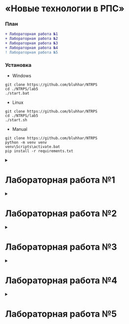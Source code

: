 # «Новые технологии в РПС»

### План
```diff
+ Лабораторная работа №1
+ Лабораторная работа №2
+ Лабораторная работа №3
+ Лабораторная работа №4
! Лабораторная работа №5
```

### Установка
* Windows
```shell
git clone https://github.com/bluhhar/NTRPS
cd ./NTRPS/lab5
./start.bat
```
* Linux
```shell
git clone https://github.com/bluhhar/NTRPS
cd ./NTRPS/lab5
./start.sh
```
* Manual
```shell
git clone https://github.com/bluhhar/NTRPS
python -m venv venv
venv\Scripts\activate.bat
pip install -r requirements.txt
```
<details>
    <summary><h1><strong>Лабораторная работа №1</strong></h1></summary>

## [Отчет](https://github.com/bluhhar/NTRPS/blob/main/lab1/lab01__Python_M_PIN_RIS_2306_Timofeev%20Aleksander.docx) (+) | Защита (+)

### [Вариант №1 (ЦРБ Валюты)](#section-1)
С использованием веб-сайта https://www.cbr-xml-daily.ru получить курс доллара по дням на максимально возможный период. Результат сохранить в выходной файл dataset.csv, где каждая строка будет содержать дату и курс, разделенные запятой.

**Примечания**

Пример ссылки для получения данных: https://www.cbr-xml-daily.ru/archive/2023/09/13/daily_json.js

**Используемые сторонние библиотеки:**

> requests

### [Вариант №5 (Яндекс.Картинки)](#section-2)

С использованием страницы https://yandex.ru/images/ сформировать запросы для поиска изображений, контент на которых соответствует классам polar bear и brown bear. Для каждого класса должно быть загружено не менее 1000 изображений. Изображения для каждого класса должны находиться в подпапке папки dataset с соответсвующим названием.

**Не допускается:**

* Создание папок вручную. В коде должен быть отражен процесс создания папок и перемещения/загрузки в них файлов.
* Дублирование изображений для класса.

**Примечания**
* Каждое изображение должно иметь расширение .jpg
* Именовать файлы необходимо порядковым номером (от 0 до 999).
* Для дальнейшего удобства необходимо дополнять имя файла ведующими нулями (например, 0000, 0001, ..., 0999). Для этого необходимо использовать один из методов класса str.

**Вариант подразумевает два уровня сложности:**

* Для первого уровня сложности достаточно загрузить лишь миниатюры изображений.
* Для второго уровня сложности необходимо загрузить полноразмерные изображения.

**Используемые сторонние библиотеки:**

> requests \
> beautifulsoup4

### [Вариант №10 (Текстовые)](#section-2)

С использованием сервиса livelib соберите по 1000 рецензий для каждого количества звёзд для различных книг. То есть суммарный объём датасета 5000 рецензий. Сохраните каждый отзыв в отдельный текстовый файл, где на первой строке будет указано название книги.

**Не допускается:**

* Создание папок вручную. В коде должен быть отражен процесс создания папок и перемещения/загрузки в них файлов.
* Дублирование изображений для класса.

**Примечания**
* Именовать файлы необходимо порядковым номером (от 0 до 999).
* Для дальнейшего удобства необходимо дополнять имя файла ведующими нулями (например, 0000, 0001, ..., 0999). Для этого необходимо использовать один из методов класса str.
* Каждую рецензию сохраните в отдельный текстовый файл в соответствующую подпапку папки dataset. (Пути должны быть dataset/0/0001.txt, dataset/1/0001.txt, и т. д. по количеству звёзд)
* Обратите внимание, на то что страницы с отзывами необходимо обрабатывать в цикле.

**Вариант подразумевает два уровня сложности:**

* Для первого уровня сложности достаточно сохранить начало отзыва, показываемое на странице.
* Для второго уровня сложности необходимо сохранить отзыв полностью.

**Используемые сторонние библиотеки:**

> requests \
> beautifulsoup4

</details>

<details>
    <summary><h1><strong>Лабораторная работа №2</strong></h1></summary>

## [Отчет](https://github.com/) (+) | Защита (+)

### [Вариант №1-2](#section-1)
0. Ваш csv файл должен содержать в первой колонке дату в формате ISO 8601 (без времени).
1. Написать скрипт, который разобъёт исходный csv файл на файл X.csv и Y.csv, с одинаковым количеством строк. Первый будет содержать даты, второй - данные.
2. Написать скрипт, который разобъёт исходный csv файл на N файлов, где каждый отдельный файл будет соответствовать одному году. Файлы называются по первой и последней дате, которую они содержат. (если файл содержит данные с первого января 2001 по 31 декабря 2001, то файл назвать 20010101_20011231.csv)
3. Написать скрипт, который разобъёт исходный csv файл на N файлов, где каждый отдельный файл будет соответствовать одной неделе. Файлы называются по первой и последней дате, которую они содержат.
4. Написать скрипт, содержащий функцию, принимающую на вход дату (тип datetime) и возвращающий данные для этой даты (из файла) или None если данных для этой даты нет. Функция должна быть представлена в четырёх версиях в зависимости от типа входных файлов, из которых будут прочитаны данные (пункты 0–3). Написать функцию next(), которая будет при первом вызове возвращать данные для самой ранней возможной даты (возвращается кортеж (дата, данные)), а при каждом следующем вызове данные для следующей по порядку даты. Если попадается дата, для которой данные отсутствуют, то она игнориуруется и возвращаются данные для следующей валидной даты.
5. Написать на основе предыщего пункта классы итераторы (пример ниже).

**Требования**
* Github-репозитории управляются из среды разработки. Коммиты созданные через сайт не засчитываются.
* Выполненная работа должна содержать несколько коммитов, отражающих процесс выполнения вами лабораторной работы. Один коммит не принимается.
* Сообщения коммитов должны исчерпывающе описывать изменения, которые они содержат.
* Код оформлен в соответствии с PEP8.
* Каждый пункт в задании соответсвует отдельному файлу в проекте. Каждый файл должен содержать набор функций и блок if __name__ == "__main__", который будет запускать ваш код. Код на функции так, что каждая функция имеет небольшую зону ответсвенности и решает одну изолированную задачу, которую не повторяет ни одна другая функция.
* Функции должны иметь docstring.
* Сигнатура функции оформлена с использованием type-hinting.

**Примечание**
* Пример для изображений:

Дата, Ссылка на изображение, Название файла, ... (здесь могут быть параметры из класса изображения) ...

* Пример для текста:

Дата отзыва, Заголовок, Текст, Оценка, ... (здесь могут быть параметры из класса отзыва) ...

* Пример для числовых:

Дата, ... (здесь могут быть параметры из класса отзыва) ...

**Используемые сторонние библиотеки:**

> requests \
> beautifulsoup4 \
> pandas

</details>

<details>
    <summary><h1><strong>Лабораторная работа №3</strong></h1></summary>

## [Отчет](https://github.com/bluhhar/NTRPS/blob/main/lab3/docs/lab03__Python_M_PIN_RIS_2308_Timofeev%20Aleksander.docx) (+) | Защита (+)

**Требования**
* Github-репозитории управляются из среды разработки. Коммиты созданные через сайт не засчитываются.
* Выполненная работа должна содержать несколько коммитов, отражающих процесс выполнения вами лабораторной работы. Один коммит не принимается
* Сообщения коммитов должны исчерпывающе описывать изменения, которые они содержат.
* Код оформлен в соответствии с PEP8.
* Каждый пункт в задании соответсвует отдельному файлу в проекте. Каждый файл должен содержать набор функций и блок if __name__ == "__main__", который будет запускать ваш код. Код на функции так, что каждая функция имеет небольшую зону ответсвенности и решает одну изолированную задачу, которую не повторяет ни одна другая функция.
* Функции должны иметь dosctring.
* Сигнатура функции оформлена с использованием type-hinting.

**Задание**

Создать приложение с графическим интерфейсом повторяющее функционал лабораторной работы 2. Необходимо создать файл main_window.py в котором будет реализован графический интерфейс вашего приложения. Здесь не должно быть реализации алгоритмов, все алгоритмы должны быть импортированы как функции или объекты из других файлов. Возможно вам потребуется выполнить рефакторинг вашего кода из лабораторной работы 2, чтобы было удобнее интегрировать его в графический интерфейс.

1. Приложение должно запрашивать у пользователя путь к папке исходного датасета:
```python
folderpath = QtWidgets.QFileDialog.getExistingDirectory(self, 'Select Folder')
```
2. Приложение должно иметь кнопку для создания файла аннотации исходного датасета. Для этого потребуется запросить у пользователя путь к файлу назначения.
3. Приложение должно иметь кнопку для создания датасета с другой организацией файлов (в соответствии с пунктами лабораторной работы 2) и файла аннотации создаваемого датасета. Для этого потребуется запросить у пользователя путь к папке назначения.

*Вариант 1-2*

4.1. Приложение должно иметь поле ввода даты и кнопку "Получить данные". Пользователь вводит дату и видит в интерфейсе данные для этой даты.

*Вариант 3-10*

4.2. Приложение должно иметь кнопки для получения следующего экземпляра класса из датасета. Например, если у вас датасет из кошек и собак, то должна быть кнопка "Следующая кошка" и кнопка "Следующая собака". После нажатия на них должен быть получен следующий путь при помощи итератора, а затем отображена картинка новой кошки или собаки из вашего датасета в интерфейсе вашей программы. В случае варианта с текстом отображаем текст.

**Пояснение по варинатам 3 - 10**

Цель задания - аннотация и возврат изображений

1. Сформирован файл csv с данными датасета
2. Переименованы файлы: имена теперь содержат класс (собака, кошка и т.д.) и номер файла. Добавлен ещё один файл аннотация csv
3. Создана ещё одна копия и данные теперь пронумерованы без учета класса, имеют только название датасета и номер. Добавлен ещё один файл аннотация csv (файл, класс)
4. По п.3 делаем функцию. В качестве входного параметра значение класса и какой-то параметр, говорящий откуда начать просмотр. Из csv в п.3 фильтруем данные по заданному значению в столбце класса. Строки можно не сортировать, убедиться, что нет повторения. Функция возвращает следующий экземпляр класса (изображение по ссылке) или None Возвращаем 1 изображение. Т.е. второй вариант "при каждом запуске функции возвращает путь нового (следующего) файла", но только файл
5. Настроить итератор на п.4

**Используемые сторонние библиотеки:**

> requests \
> beautifulsoup4 \
> pandas \
> PyQt6

</details>

<details>
    <summary><h1><strong>Лабораторная работа №4</strong></h1></summary>

## [Отчет](https://github.com/bluhhar/NTRPS/blob/main/lab4/docs/lab04__Python_M_PIN_RIS_2308_Timofeev%20Aleksander.docx) (+) | Защита (+)

**Требования**
* Github-репозитории управляются из среды разработки. Коммиты созданные через сайт не засчитываются.
* Выполненная работа должна содержать несколько коммитов, отражающих процесс выполнения вами лабораторной работы.
* Сообщения коммитов должны исчерпывающе описывать изменения, которые они содержат.
* Необходимо разделить код на функции так, что каждая функция имеет небольшую зону ответсвенности и решает одну изолированную задачу, которую не повторяет ни одна другая функция.
* Необходимо оформить ноутбук для удобства сдачи лабораторной работы.
* Код оформить в соответствии с PEP8.
* Функции должны иметь dosctring.
* Сигнатура функции оформлена с использованием type-hinting.

**Задание**

*Вариант 1*
1. С использованием средств библиотеки Pandas прочитать все данные из csv-файла и сформировать из прочитанных данных DataFrame (в DataFrame будет несколько столбцов, в зависимости от варианта, например, у варианта 1 - Дата, Курс).
2. Произвести именование колонок сформированного DataFrame следующим образом: нижний регистр, слова соединены через "_", английский язык. Если изначально было сделано так, пункт пропускается.
Произвести проверку на наличие невалидных значений в колонках (NaN, None и т.п.). В случае нахождения выполнить обработку таких значений (isnan().mean(), isnull().sum()).
3. Добавить в DataFrame столбцы, в которых будет содержаться информация об отклонении от медианы и среднего значения курса (сначала медиана, среднее, затем рассчетный столбец)
4. С использованием Pandas вычислить статистическую информацию (describe, * распределения данных на графике boxplot) для столбцов, содержащих информацию о курсе и отклонениях (из пункта 4). Учесть выбросы (отклонения).
5. Написать функцию, которая на вход принимает DataFrame и значение отклонения от среднего значения курса, а возвращает отфильтрованный по значению отклонения от среднего значения курса DataFrame. Условие фильтрации - в новый DataFrame включаются те строки, для которых значение отклонения от курса  ≥  заданного значения.
6. Написать функцию, которая на вход принимает DataFrame, начальную и конечную дату, а возвращает отфильтрованный по датам DataFrame. Условие фильтрации - в новый DataFrame включаются те строки, для которых дата удовлетворяет следующему условию: начальная дата  ≤  дата  ≤  конечная дата.
7. Выполнить группировку DataFrame по месяцу с вычислением среднего значения курса. Groupby
8. С использованием средств библиотеки matplotlib или seaborn нарисовать графики изменения курса за весь период. Графики и оси должны иметь соответствующие подписи, подписать значения.
9. Написать функцию, которая на вход принимает DataFrame и месяц. С использованием средств библиотеки matplotlib или seaborn нарисовать графики изменения курса, а также медиану и среднее значение за указанный месяц (дополнительно отметить на графике).

**Используемые сторонние библиотеки:**

> requests \
> beautifulsoup4 \
> pandas \
> matplotlib

</details>

<details>
    <summary><h1><strong>Лабораторная работа №5</strong></h1></summary>

## [Отчет](https://github.com) (-) | Защита (+)

**Требования**
* Github-репозитории управляются из среды разработки. Коммиты созданные через сайт не засчитываются.
* Выполненная работа должна содержать несколько коммитов, отражающих процесс выполнения вами лабораторной работы.
* Сообщения коммитов должны исчерпывающе описывать изменения, которые они содержат.
* Необходимо разделить код на функции так, что каждая функция имеет небольшую зону ответсвенности и решает одну изолированную задачу, которую не повторяет ни одна другая функция.
* Необходимо оформить ноутбук для удобства сдачи лабораторной работы.
* Код оформить в соответствии с PEP8.
* Функции должны иметь dosctring.
* Сигнатура функции оформлена с использованием type-hinting.

**Задание**
1. Добавление функционала 4 лабораторной работы в интерфейс 3й
2. Создание .bat, .sh, Dockerfile

**Используемые сторонние библиотеки:**

> requests \
> beautifulsoup4 \
> pandas \
> PyQt6 \
> matplotlib

</details>